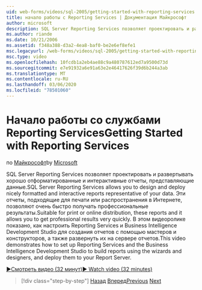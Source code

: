 ```yaml
---
uid: web-forms/videos/sql-2005/getting-started-with-reporting-services
title: начало работы с Reporting Services | Документация Майкрософт
author: microsoft
description: SQL Server Reporting Services позволяет проектировать и развертывать хорошо отформатированные и интерактивные отчеты, представляющие данные. Подходит для печати или только для просмотра...
ms.author: riande
ms.date: 10/21/2006
ms.assetid: f348a388-d3a2-4ea8-baf0-be2e6ef8efe1
msc.legacyurl: /web-forms/videos/sql-2005/getting-started-with-reporting-services
msc.type: video
ms.openlocfilehash: 10fcdb1a2eb4ae88c9a480787612ed7a9500d73d
ms.sourcegitcommit: e7e91932a6e91a63e2e46417626f39d6b244a3ab
ms.translationtype: MT
ms.contentlocale: ru-RU
ms.lasthandoff: 03/06/2020
ms.locfileid: "78501060"
---
```

# <a name="getting-started-with-reporting-services"></a><span data-ttu-id="b30ce-104">Начало работы со службами Reporting Services</span><span class="sxs-lookup"><span data-stu-id="b30ce-104">Getting Started with Reporting Services</span></span>

<span data-ttu-id="b30ce-105">по [Майкрософт](https://github.com/microsoft)</span><span class="sxs-lookup"><span data-stu-id="b30ce-105">by [Microsoft](https://github.com/microsoft)</span></span>

<span data-ttu-id="b30ce-106">SQL Server Reporting Services позволяет проектировать и развертывать хорошо отформатированные и интерактивные отчеты, представляющие данные.</span><span class="sxs-lookup"><span data-stu-id="b30ce-106">SQL Server Reporting Services allows you to design and deploy nicely formatted and interactive reports representative of your data.</span></span> <span data-ttu-id="b30ce-107">Эти отчеты, подходящие для печати или распространения в Интернете, позволяют очень быстро получать профессиональные результаты.</span><span class="sxs-lookup"><span data-stu-id="b30ce-107">Suitable for print or online distribution, these reports and it allows you to get professional results very quickly.</span></span> <span data-ttu-id="b30ce-108">В этом видеоролике показано, как настроить Reporting Services и Business Intelligence Development Studio для создания отчетов с помощью мастеров и конструкторов, а также развернуть их на сервере отчетов.</span><span class="sxs-lookup"><span data-stu-id="b30ce-108">This video demonstrates how to set up Reporting Services and the Business Intelligence Development Studio to build reports using the wizards and designers, and deploy them to your Report Server.</span></span>

[<span data-ttu-id="b30ce-109">&#9654;Смотреть видео (32 минут)</span><span class="sxs-lookup"><span data-stu-id="b30ce-109">&#9654; Watch video (32 minutes)</span></span>](https://channel9.msdn.com/Blogs/ASP-NET-Site-Videos/getting-started-with-reporting-services)

> [!div class="step-by-step"]
> <span data-ttu-id="b30ce-110">[Назад](using-sql-server-management-studio.md)
> [Вперед](building-and-customizing-reports-in-business-intelligence-development-studio.md)</span><span class="sxs-lookup"><span data-stu-id="b30ce-110">[Previous](using-sql-server-management-studio.md)
[Next](building-and-customizing-reports-in-business-intelligence-development-studio.md)</span></span>
